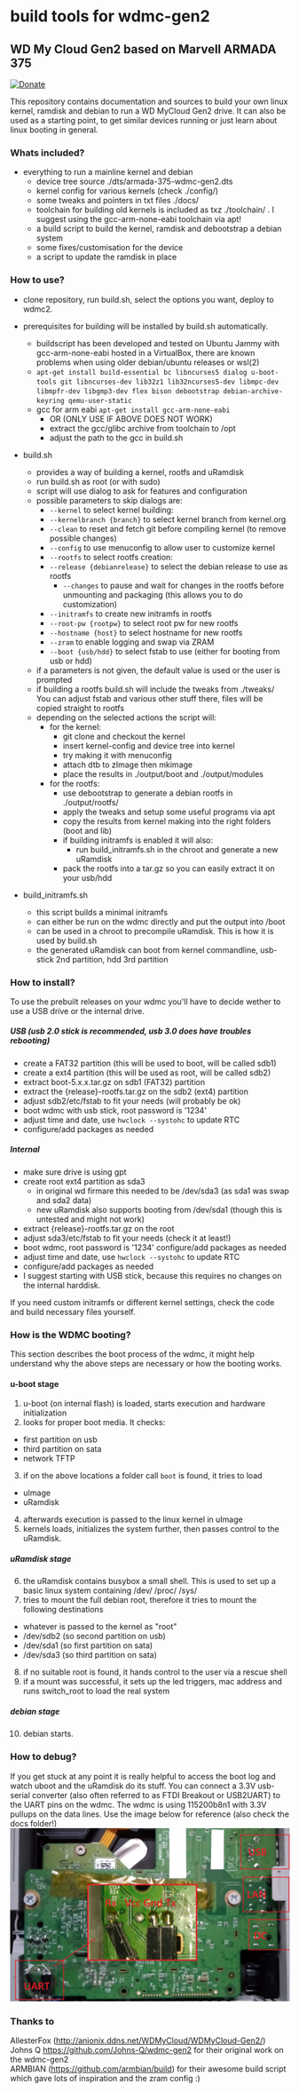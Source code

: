 # build tools for wdmc-gen2

## WD My Cloud Gen2 based on Marvell ARMADA 375

[![Donate](https://img.shields.io/badge/Donate-PayPal-green.svg)](https://www.paypal.com/donate?hosted_button_id=HXWRU82YBV7HC&source=url)

This repository contains documentation and sources to build your own linux kernel, ramdisk and debian to run a WD MyCloud Gen2 drive. It can also be used as a starting point, to get similar devices running or just learn about linux booting in general.

### Whats included?

* everything to run a mainline kernel and debian
  * device tree source ./dts/armada-375-wdmc-gen2.dts
  * kernel config for various kernels (check ./config/)
  * some tweaks and pointers in txt files ./docs/
  * toolchain for building old kernels is included as txz ./toolchain/ . I suggest using the gcc-arm-none-eabi toolchain via apt!
  * a build script to build the kernel, ramdisk and debootstrap a debian system
  * some fixes/customisation for the device
  * a script to update the ramdisk in place

### How to use?

* clone repository, run build.sh, select the options you want, deploy to wdmc2.

* prerequisites for building will be installed by build.sh automatically.
  * buildscript has been developed and tested on Ubuntu Jammy with gcc-arm-none-eabi hosted in a VirtualBox, there are known problems when using older debian/ubuntu releases or wsl(2)
  * `apt-get install build-essential bc libncurses5 dialog u-boot-tools git libncurses-dev lib32z1 lib32ncurses5-dev libmpc-dev libmpfr-dev libgmp3-dev flex bison debootstrap debian-archive-keyring qemu-user-static`
  * gcc for arm eabi `apt-get install gcc-arm-none-eabi`
    * OR (ONLY USE IF ABOVE DOES NOT WORK)
    * extract the gcc/glibc archive from toolchain to /opt
    * adjust the path to the gcc in build.sh

* build.sh
  * provides a way of building a kernel, rootfs and uRamdisk
  * run build.sh as root (or with sudo)
  * script will use dialog to ask for features and configuration
  * possible parameters to skip dialogs are:
    * `--kernel` to select kernel building:
    * `--kernelbranch {branch}` to select kernel branch from kernel.org
    * `--clean` to reset and fetch git before compiling kernel (to remove possible changes)
    * `--config` to use menuconfig to allow user to customize kernel
    * `--rootfs` to select rootfs creation:
    * `--release {debianrelease}` to select the debian release to use as rootfs
      * `--changes` to pause and wait for changes in the rootfs before unmounting and packaging (this allows you to do customization)
    * `--initramfs` to create new initramfs in rootfs
    * `--root-pw {rootpw}` to select root pw for new rootfs
    * `--hostname {host}` to select hostname for new rootfs
    * `--zram` to enable logging and swap via ZRAM
    * `--boot {usb/hdd}` to select fstab to use (either for booting from usb or hdd)
  * if a parameters is not given, the default value is used or the user is prompted
  * if building a rootfs build.sh will include the tweaks from ./tweaks/  You can adjust fstab and various other stuff there, files will be copied straight to rootfs
  * depending on the selected actions the script will:
    * for the kernel:
      * git clone and checkout the kernel
      * insert kernel-config and device tree into kernel
      * try making it with menuconfig
      * attach dtb to zImage then mkimage
      * place the results in ./output/boot and ./output/modules
    * for the rootfs:
      * use debootstrap to generate a debian rootfs in ./output/rootfs/
      * apply the tweaks and setup some useful programs via apt
      * copy the results from kernel making into the right folders (boot and lib)
      * if building initramfs is enabled it will also:
        * run build_initramfs.sh in the chroot and generate a new uRamdisk
      * pack the rootfs into a tar.gz so you can easily extract it on your usb/hdd

* build_initramfs.sh
  * this script builds a minimal initramfs
  * can either be run on the wdmc directly and put the output into /boot
  * can be used in a chroot to precompile uRamdisk. This is how it is used by build.sh
  * the generated uRamdisk can boot from kernel commandline, usb-stick 2nd partition, hdd 3rd partition

### How to install?

To use the prebuilt releases on your wdmc you'll have to decide wether to use a USB drive or the internal drive.

##### USB (usb 2.0 stick is recommended, usb 3.0 does have troubles rebooting)

* create a FAT32 partition (this will be used to boot, will be called sdb1)
* create a ext4 partition (this will be used as root, will be called sdb2)
* extract boot-5.x.x.tar.gz on sdb1 (FAT32) partition
* extract the {release}-rootfs.tar.gz on the sdb2 (ext4) partition
* adjust sdb2/etc/fstab to fit your needs (will probably be ok)
* boot wdmc with usb stick, root password is '1234'
* adjust time and date, use `hwclock --systohc` to update RTC
* configure/add packages as needed

##### Internal

* make sure drive is using gpt
* create root ext4 partition as sda3
  * in original wd firmare this needed to be /dev/sda3 (as sda1 was swap and sda2 data)
  * new uRamdisk also supports booting from /dev/sda1 (though this is untested and might not work)
* extract {release}-rootfs.tar.gz on the root
* adjust sda3/etc/fstab to fit your needs (check it at least!)
* boot wdmc, root password is '1234' configure/add packages as needed
* adjust time and date, use `hwclock --systohc` to update RTC
* configure/add packages as needed
* I suggest starting with USB stick, because this requires no changes on the internal harddisk.

If you need custom initramfs or different kernel settings, check the code and build necessary files yourself.

### How is the WDMC booting?

This section describes the boot process of the wdmc, it might help understand why the above steps are necessary or how the booting works.

#### u-boot stage

1. u-boot (on internal flash) is loaded, starts execution and hardware initialization
2. looks for proper boot media. It checks:

* first partition on usb
* third partition on sata
* network TFTP

3. if on the above locations a folder call `boot` is found, it tries to load

* uImage
* uRamdisk

4. afterwards execution is passed to the linux kernel in uImage
5. kernels loads, initializes the system further, then passes control to the uRamdisk.

##### uRamdisk stage

6. the uRamdisk contains busybox a small shell. This is used to set up a basic linux system containing /dev/ /proc/ /sys/
7. tries to mount the full debian root, therefore it tries to mount the following destinations

* whatever is passed to the kernel as "root"
* /dev/sdb2 (so second partition on usb)
* /dev/sda1 (so first partition on sata)
* /dev/sda3 (so third partition on sata)

8. if no suitable root is found, it hands control to the user via a rescue shell
9. if a mount was successful, it sets up the led triggers, mac address and runs switch_root to load the real system

##### debian stage

10. debian starts.

### How to debug?

If you get stuck at any point it is really helpful to access the boot log and watch uboot and the uRamdisk do its stuff. You can connect a 3.3V usb-serial converter (also often referred to as FTDI Breakout or USB2UART) to the UART pins on the wdmc. The wdmc is using 115200b8n1 with 3.3V pullups on the data lines. Use the image below for reference (also check the docs folder!)
![image](https://github.com/Heisath/wdmc2-kernel/blob/master/docs/UART_Pinout.jpg)

### Thanks to

AllesterFox (<http://anionix.ddns.net/WDMyCloud/WDMyCloud-Gen2/>) \
Johns Q <https://github.com/Johns-Q/wdmc-gen2> for their original work on the wdmc-gen2 \
ARMBIAN (<https://github.com/armbian/build>) for their awesome build script which gave lots of inspiration and the zram config :)
